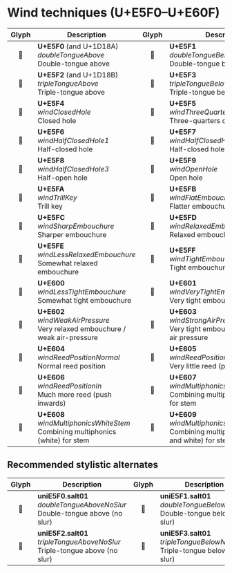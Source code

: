 Wind techniques (U+E5F0–U+E60F)
===============================

| **Glyph** | **Description** | **Glyph** | **Description**
| :-------: | --------------- | :-------: | ---------------
|<span class="bravura_large">&#xe5f0;</span> | **U+E5F0** (and U+1D18A)<br/>*doubleTongueAbove*<br/>Double-tongue above | <span class="bravura_large">&#xe5f1;</span> | **U+E5F1**<br/>*doubleTongueBelow*<br/>Double-tongue below
|<span class="bravura_large">&#xe5f2;</span> | **U+E5F2** (and U+1D18B)<br/>*tripleTongueAbove*<br/>Triple-tongue above | <span class="bravura_large">&#xe5f3;</span> | **U+E5F3**<br/>*tripleTongueBelow*<br/>Triple-tongue below
|<span class="bravura_large">&#xe5f4;</span> | **U+E5F4**<br/>*windClosedHole*<br/>Closed hole | <span class="bravura_large">&#xe5f5;</span> | **U+E5F5**<br/>*windThreeQuartersClosedHole*<br/>Three-quarters closed hole
|<span class="bravura_large">&#xe5f6;</span> | **U+E5F6**<br/>*windHalfClosedHole1*<br/>Half-closed hole | <span class="bravura_large">&#xe5f7;</span> | **U+E5F7**<br/>*windHalfClosedHole2*<br/>Half-closed hole 2
|<span class="bravura_large">&#xe5f8;</span> | **U+E5F8**<br/>*windHalfClosedHole3*<br/>Half-open hole | <span class="bravura_large">&#xe5f9;</span> | **U+E5F9**<br/>*windOpenHole*<br/>Open hole
|<span class="bravura_large">&#xe5fa;</span> | **U+E5FA**<br/>*windTrillKey*<br/>Trill key | <span class="bravura_large">&#xe5fb;</span> | **U+E5FB**<br/>*windFlatEmbouchure*<br/>Flatter embouchure
|<span class="bravura_large">&#xe5fc;</span> | **U+E5FC**<br/>*windSharpEmbouchure*<br/>Sharper embouchure | <span class="bravura_large">&#xe5fd;</span> | **U+E5FD**<br/>*windRelaxedEmbouchure*<br/>Relaxed embouchure
|<span class="bravura_large">&#xe5fe;</span> | **U+E5FE**<br/>*windLessRelaxedEmbouchure*<br/>Somewhat relaxed embouchure | <span class="bravura_large">&#xe5ff;</span> | **U+E5FF**<br/>*windTightEmbouchure*<br/>Tight embouchure
|<span class="bravura_large">&#xe600;</span> | **U+E600**<br/>*windLessTightEmbouchure*<br/>Somewhat tight embouchure | <span class="bravura_large">&#xe601;</span> | **U+E601**<br/>*windVeryTightEmbouchure*<br/>Very tight embouchure
|<span class="bravura_large">&#xe602;</span> | **U+E602**<br/>*windWeakAirPressure*<br/>Very relaxed embouchure / weak air-pressure | <span class="bravura_large">&#xe603;</span> | **U+E603**<br/>*windStrongAirPressure*<br/>Very tight embouchure / strong air pressure
|<span class="bravura_large">&#xe604;</span> | **U+E604**<br/>*windReedPositionNormal*<br/>Normal reed position | <span class="bravura_large">&#xe605;</span> | **U+E605**<br/>*windReedPositionOut*<br/>Very little reed (pull outwards)
|<span class="bravura_large">&#xe606;</span> | **U+E606**<br/>*windReedPositionIn*<br/>Much more reed (push inwards) | <span class="bravura_large">&#xe607;</span> | **U+E607**<br/>*windMultiphonicsBlackStem*<br/>Combining multiphonics (black) for stem
|<span class="bravura_large">&#xe608;</span> | **U+E608**<br/>*windMultiphonicsWhiteStem*<br/>Combining multiphonics (white) for stem | <span class="bravura_large">&#xe609;</span> | **U+E609**<br/>*windMultiphonicsBlackWhiteStem*<br/>Combining multiphonics (black and white) for stem

Recommended stylistic alternates
--------------------------------
| **Glyph** | **Description** | **Glyph** | **Description**
| :-------: | --------------- | :-------: | ---------------
|<span class="bravura_large">&#xf42d;</span> | **uniE5F0.salt01**<br/>*doubleTongueAboveNoSlur*<br/>Double-tongue above (no slur) | <span class="bravura_large">&#xf42e;</span> | **uniE5F1.salt01**<br/>*doubleTongueBelowNoSlur*<br/>Double-tongue below (no slur)
|<span class="bravura_large">&#xf42f;</span> | **uniE5F2.salt01**<br/>*tripleTongueAboveNoSlur*<br/>Triple-tongue above (no slur) | <span class="bravura_large">&#xf430;</span> | **uniE5F3.salt01**<br/>*tripleTongueBelowNoSlur*<br/>Triple-tongue below (no slur)